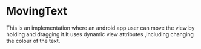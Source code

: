 # MovingText
This is an implementation where an android app user can move the view by holding and dragging it.It uses dynamic view attributes ,including changing the colour of the text.
